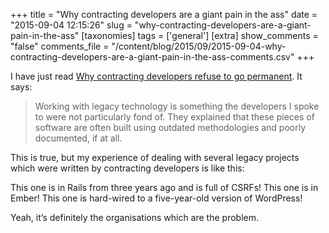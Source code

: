 +++
title = "Why contracting developers are a giant pain in the ass"
date = "2015-09-04 12:15:26"
slug = "why-contracting-developers-are-a-giant-pain-in-the-ass"
[taxonomies]
tags = ['general']
[extra]
show_comments = "false"
comments_file = "/content/blog/2015/09/2015-09-04-why-contracting-developers-are-a-giant-pain-in-the-ass-comments.csv"
+++

I have just read [Why contracting developers refuse to go permanent](http://methodsdigital.co.uk/why-contracting-developers-refuse-to-go-permanent/). It says:

> Working with legacy technology is something the developers I spoke to were not particularly fond of. They explained that these pieces of software are often built using outdated methodologies and poorly documented, if at all.

This is true, but my experience of dealing with several legacy projects which were written by contracting developers is like this:

This one is in Rails from three years ago and is full of CSRFs! This one is in Ember! This one is hard-wired to a five-year-old version of WordPress!

Yeah, it’s definitely the organisations which are the problem.
